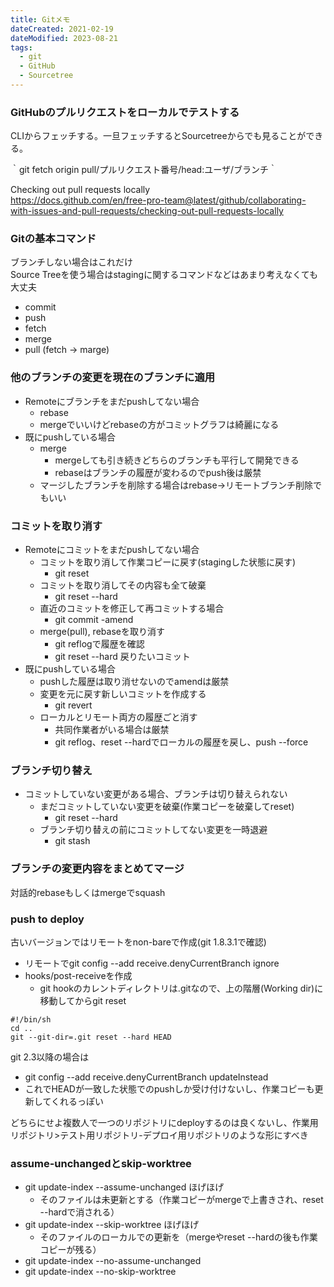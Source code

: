 ```yaml
---
title: Gitメモ
dateCreated: 2021-02-19
dateModified: 2023-08-21
tags:
  - git
  - GitHub
  - Sourcetree
---
```


### GitHubのプルリクエストをローカルでテストする

CLIからフェッチする。一旦フェッチするとSourcetreeからでも見ることができる。

｀git fetch origin pull/プルリクエスト番号/head:ユーザ/ブランチ｀

Checking out pull requests locally  
https://docs.github.com/en/free-pro-team@latest/github/collaborating-with-issues-and-pull-requests/checking-out-pull-requests-locally


### Gitの基本コマンド

ブランチしない場合はこれだけ  
Source Treeを使う場合はstagingに関するコマンドなどはあまり考えなくても大丈夫

- commit
- push
- fetch
- merge
- pull (fetch -> marge)


### 他のブランチの変更を現在のブランチに適用

- Remoteにブランチをまだpushしてない場合
  - rebase
  - mergeでいいけどrebaseの方がコミットグラフは綺麗になる
- 既にpushしている場合
  - merge
    - mergeしても引き続きどちらのブランチも平行して開発できる
    - rebaseはブランチの履歴が変わるのでpush後は厳禁
  - マージしたブランチを削除する場合はrebase->リモートブランチ削除でもいい


### コミットを取り消す

- Remoteにコミットをまだpushしてない場合
  - コミットを取り消して作業コピーに戻す(stagingした状態に戻す)
    - git reset
  - コミットを取り消してその内容も全て破棄
    - git reset --hard
  - 直近のコミットを修正して再コミットする場合
    - git commit -amend
  - merge(pull), rebaseを取り消す
    - git reflogで履歴を確認
    - git reset --hard 戻りたいコミット
- 既にpushしている場合
  - pushした履歴は取り消せないのでamendは厳禁
  - 変更を元に戻す新しいコミットを作成する
    - git revert
  - ローカルとリモート両方の履歴ごと消す
    - 共同作業者がいる場合は厳禁
    - git reflog、reset --hardでローカルの履歴を戻し、push --force


### ブランチ切り替え

- コミットしていない変更がある場合、ブランチは切り替えられない
  - まだコミットしていない変更を破棄(作業コピーを破棄してreset)
    - git reset --hard
  - ブランチ切り替えの前にコミットしてない変更を一時退避
    - git stash


### ブランチの変更内容をまとめてマージ

対話的rebaseもしくはmergeでsquash


### push to deploy

古いバージョンではリモートをnon-bareで作成(git 1.8.3.1で確認)  
- リモートでgit config --add receive.denyCurrentBranch ignore
- hooks/post-receiveを作成
  - git hookのカレントディレクトリは.gitなので、上の階層(Working dir)に移動してからgit reset

```
#!/bin/sh
cd ..
git --git-dir=.git reset --hard HEAD
```

git 2.3以降の場合は  
- git config --add receive.denyCurrentBranch updateInstead
- これでHEADが一致した状態でのpushしか受け付けないし、作業コピーも更新してくれるっぽい

どちらにせよ複数人で一つのリポジトリにdeployするのは良くないし、作業用リポジトリ>テスト用リポジトリ-デプロイ用リポジトリのような形にすべき


### assume-unchangedとskip-worktree

- git update-index --assume-unchanged ほげほげ
  - そのファイルは未更新とする（作業コピーがmergeで上書きされ、reset --hardで消される）
- git update-index --skip-worktree ほげほげ
  - そのファイルのローカルでの更新を（mergeやreset --hardの後も作業コピーが残る）
- git update-index --no-assume-unchanged
- git update-index --no-skip-worktree
